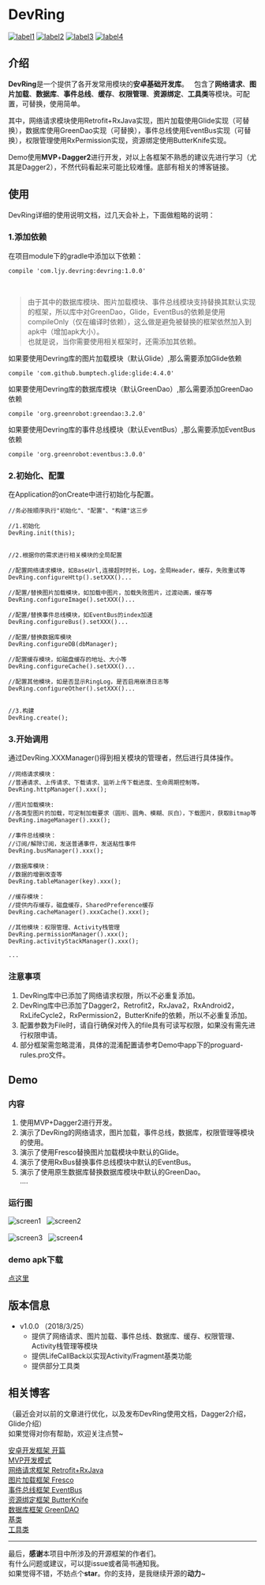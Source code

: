 # DevRing  
[![label1](https://img.shields.io/badge/version-1.0.0-blue.svg)](https://github.com/LJYcoder/DevRing)
[![label2](https://img.shields.io/badge/License-Apache%202.0-green.svg)](http://www.apache.org/licenses/LICENSE-2.0)
[![label3](https://img.shields.io/badge/API-14%2B-yellow.svg)](https://github.com/LJYcoder/DevRing)
[![label4](https://img.shields.io/badge/Blog-%E7%AE%80%E4%B9%A6-orange.svg)](https://www.jianshu.com/u/2ebe42698573)  

## 介绍
**DevRing**是一个提供了各开发常用模块的**安卓基础开发库**。  
包含了**网络请求**、**图片加载**、**数据库**、**事件总线**、**缓存**、**权限管理**、**资源绑定**、**工具类**等模块。可配置，可替换，使用简单。  

其中，网络请求模块使用Retrofit+RxJava实现，图片加载使用Glide实现（可替换），数据库使用GreenDao实现（可替换），事件总线使用EventBus实现（可替换），权限管理使用RxPermission实现，资源绑定使用ButterKnife实现。  

Demo使用**MVP**+**Dagger2**进行开发，对以上各框架不熟悉的建议先进行学习（尤其是Dagger2），不然代码看起来可能比较难懂。底部有相关的博客链接。

## 使用
DevRing详细的使用说明文档，过几天会补上，下面做粗略的说明：
### 1.添加依赖
在项目module下的gradle中添加以下依赖：
``` 
compile 'com.ljy.devring:devring:1.0.0' 
```
<br>

>由于其中的数据库模块、图片加载模块、事件总线模块支持替换其默认实现的框架，所以库中对GreenDao，Glide，EventBus的依赖是使用compileOnly（仅在编译时依赖），这么做是避免被替换的框架依然加入到apk中（增加apk大小）。  
也就是说，当你需要使用相关框架时，还需添加其依赖。  


如果要使用Devring库的图片加载模块（默认Glide）,那么需要添加Glide依赖
```
compile 'com.github.bumptech.glide:glide:4.4.0'
```
如果要使用Devring库的数据库模块（默认GreenDao）,那么需要添加GreenDao依赖
```
compile 'org.greenrobot:greendao:3.2.0'
```
如果要使用Devring库的事件总线模块（默认EventBus）,那么需要添加EventBus依赖
```
compile 'org.greenrobot:eventbus:3.0.0'
```
### 2.初始化、配置
在Application的onCreate中进行初始化与配置。
```
//务必按顺序执行"初始化"、"配置"、"构建"这三步

//1.初始化
DevRing.init(this);


//2.根据你的需求进行相关模块的全局配置

//配置网络请求模块，如BaseUrl,连接超时时长，Log，全局Header，缓存，失败重试等
DevRing.configureHttp().setXXX()...  

//配置/替换图片加载模块，如加载中图片，加载失败图片，过渡动画，缓存等
DevRing.configureImage().setXXX()...

//配置/替换事件总线模块，如EventBus的index加速
DevRing.configureBus().setXXX()... 

//配置/替换数据库模块
DevRing.configureDB(dbManager);   

//配置缓存模块，如磁盘缓存的地址、大小等
DevRing.configureCache().setXXX()... 

//配置其他模块，如是否显示RingLog，是否启用崩溃日志等
DevRing.configureOther().setXXX()...


//3.构建
DevRing.create();

```
### 3.开始调用
通过DevRing.XXXManager()得到相关模块的管理者，然后进行具体操作。
```
//网络请求模块：
//普通请求、上传请求、下载请求、监听上传下载进度、生命周期控制等。
DevRing.httpManager().xxx();

//图片加载模块:
//各类型图片的加载，可定制加载要求（圆形、圆角、模糊、灰白），下载图片，获取Bitmap等
DevRing.imageManager().xxx();

//事件总线模块：
//订阅/解除订阅，发送普通事件，发送粘性事件
DevRing.busManager().xxx();

//数据库模块：
//数据的增删改查等
DevRing.tableManager(key).xxx();

//缓存模块：
//提供内存缓存，磁盘缓存，SharedPreference缓存
DevRing.cacheManager().xxxCache().xxx();

//其他模块：权限管理、Activity栈管理
DevRing.permissionManager().xxx();
DevRing.activityStackManager().xxx();

...
```
### 注意事项
1. DevRing库中已添加了网络请求权限，所以不必重复添加。  
2. DevRing库中已添加了Dagger2，Retrofit2，RxJava2，RxAndroid2，RxLifeCycle2，RxPermission2，ButterKnife的依赖，所以不必重复添加。  
3. 配置参数为File时，请自行确保对传入的file具有可读写权限，如果没有需先进行权限申请。  
4. 部分框架需忽略混淆，具体的混淆配置请参考Demo中app下的proguard-rules.pro文件。

## Demo
### 内容
1. 使用MVP+Dagger2进行开发。
2. 演示了DevRing的网络请求，图片加载，事件总线，数据库，权限管理等模块的使用。
3. 演示了使用Fresco替换图片加载模块中默认的Glide。
4. 演示了使用RxBus替换事件总线模块中默认的EventBus。
5. 演示了使用原生数据库替换数据库模块中默认的GreenDao。  
....

### 运行图
![screen1](https://github.com/LJYcoder/DevRing/blob/master/screenshot/screen1.gif)&nbsp;&nbsp;&nbsp;![screen2](https://github.com/LJYcoder/DevRing/blob/master/screenshot/screen2.gif)
<br>
<br>
![screen3](https://github.com/LJYcoder/DevRing/blob/master/screenshot/screen3.gif)&nbsp;&nbsp;&nbsp;![screen4](https://github.com/LJYcoder/DevRing/blob/master/screenshot/screen4.gif)

### demo apk下载
[点这里](https://github.com/LJYcoder/DevRing/blob/master/screenshot/DevRingDemo.apk)

## 版本信息
- v1.0.0  （2018/3/25）
  - 提供了网络请求、图片加载、事件总线、数据库、缓存、权限管理、Activity栈管理等模块
  - 提供LifeCallBack以实现Activity/Fragment基类功能
  - 提供部分工具类
  
  
## 相关博客
（最近会对以前的文章进行优化，以及发布DevRing使用文档，Dagger2介绍，Glide介绍）  
如果觉得对你有帮助，欢迎关注点赞~  

[安卓开发框架 开篇](http://www.jianshu.com/p/b714630bdf75)<br>
[MVP开发模式](http://www.jianshu.com/p/1f91cfd68d48)<br>
[网络请求框架 Retrofit+RxJava](http://www.jianshu.com/p/092452f287db)<br>
[图片加载框架 Fresco](http://www.jianshu.com/p/5b5625612f56)<br>
[事件总线框架 EventBus](http://www.jianshu.com/p/6fb4d78db19b)<br>
[资源绑定框架 ButterKnife](http://www.jianshu.com/p/5f89e3bd7fca)<br>
[数据库框架 GreenDAO](http://www.jianshu.com/p/11bdd9d761e6)<br>
[基类](http://www.jianshu.com/p/3d9ee98a9570)<br>
[工具类](http://www.jianshu.com/p/d1361c3ea743)<br>

---
最后，**感谢**本项目中所涉及的开源框架的作者们。  
有什么问题或建议，可以提issue或者简书通知我。  
如果觉得不错，不妨点个**star**。你的支持，是我继续开源的**动力**~
